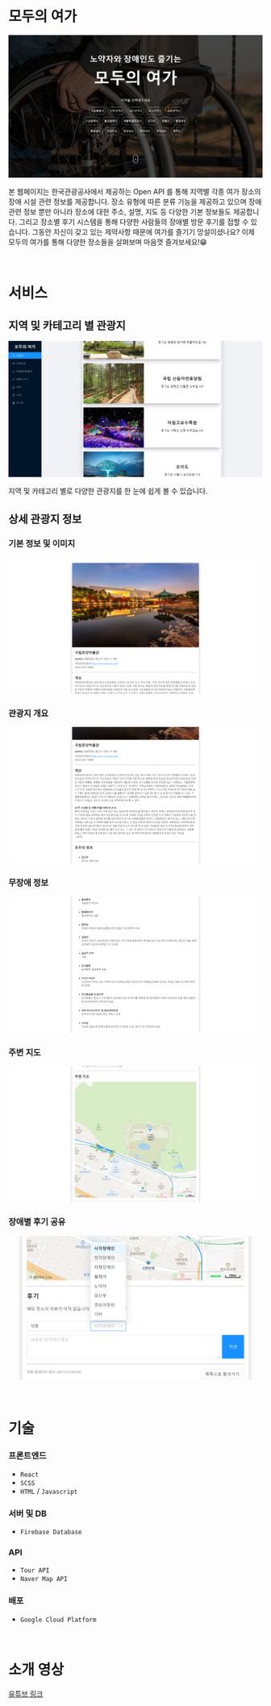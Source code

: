 # 모두의 여가

![1](readme/1.png)

본 웹페이지는 한국관광공사에서 제공하는 Open API 를 통해
지역별 각종 여가 장소의 장애 시설 관련 정보를 제공합니다.
장소 유형에 따른 분류 기능을 제공하고 있으며 장애 관련 정보 뿐만 아니라
장소에 대한 주소, 설명, 지도 등 다양한 기본 정보들도 제공합니다.
그리고 장소별 후기 시스템을 통해 다양한 사람들의 장애별 방문 후기를 접할 수 있습니다.
그동안 자신이 갖고 있는 제약사항 때문에 여가를 즐기기 망설이셨나요?
이제 모두의 여가를 통해 다양한 장소들을 살펴보며 마음껏 즐겨보세요!😁

<br>

# 서비스

## 지역 및 카테고리 별 관광지

![2](readme/2.png)

지역 및 카테고리 별로 다양한 관광지를 한 눈에 쉽게 볼 수 있습니다.

## 상세 관광지 정보

### 기본 정보 및 이미지

![3](readme/3.png)

### 관광지 개요

![4](readme/4.png)

### 무장애 정보

![5](readme/5.png)

### 주변 지도

![6](readme/6.png)

### 장애별 후기 공유

![7](readme/7.png)

<br>

# 기술

### 프론트엔드

- `React`
- `SCSS`
- `HTML` / `Javascript`

### 서버 및 DB

- `Firebase Database`

### API

- `Tour API`
- `Naver Map API`

### 배포

- `Google Cloud Platform`

<br>

# 소개 영상

[유튜브 링크](https://youtu.be/clJt-OhWHOI)